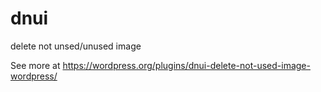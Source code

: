 dnui
====

delete not unsed/unused image

See more at https://wordpress.org/plugins/dnui-delete-not-used-image-wordpress/